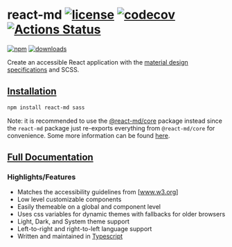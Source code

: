 # react-md [![license](https://img.shields.io/npm/l/react-md)](https://github.com/mlaursen/react-md/blob/main/LICENSE) [![codecov](https://codecov.io/gh/mlaursen/react-md/branch/main/graph/badge.svg)](https://codecov.io/gh/mlaursen/react-md) [![Actions Status](https://github.com/mlaursen/react-md/workflows/Build,%20Lint,%20and%20Test/badge.svg)](https://github.com/mlaursen/react-md/actions)

[![npm](https://img.shields.io/npm/v/react-md)](https://www.npmjs.com/package/react-md)
[![downloads](https://img.shields.io/npm/dw/react-md)](https://www.npmjs.com/package/react-md)

Create an accessible React application with the [material design specifications]
and SCSS.

## [Installation]

```sh
npm install react-md sass
```

Note: it is recommended to use the [@react-md/core] package instead since the
`react-md` package just re-exports everything from `@react-md/core` for
convenience. Some more information can be found
[here](https://vitejs.dev/guide/performance#avoid-barrel-files).

## [Full Documentation]

### Highlights/Features

- Matches the accessibility guidelines from [www.w3.org]
- Low level customizable components
- Easily themeable on a global and component level
- Uses css variables for dynamic themes with fallbacks for older browsers
- Light, Dark, and System theme support
- Left-to-right and right-to-left language support
- Written and maintained in [Typescript]

[typescript]: https://www.typescriptlang.org/
[www.w3.org]: https://www.w3.org/TR/wai-aria-practices
[installation]: https://next.react-md.dev/getting-started/installation
[full documentation]: https://next.react-md.dev
[material design specifications]: https://material.io/design/
[@react-md/core]: https://npmjs.com/package/@react-md/core

